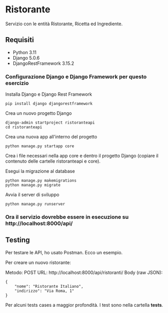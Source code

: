 # Ristorante

Servizio con le entità Ristorante, Ricetta ed Ingrediente.

## Requisiti

* Python 3.11
* Django 5.0.6
* DjangoRestFramework 3.15.2 

### Configurazione Django e Django Framework per questo esercizio

Installa Django e Django Rest Framework

```shell
pip install django djangorestframework
```

Crea un nuovo progetto Django

```shell
django-admin startproject ristoranteapi
cd ristoranteapi
```

Crea una nuova app all'interno del progetto

```shell
python manage.py startapp core
```

Crea i file necessari nella app core e dentro il progetto Django (copiare il contenuto delle cartelle ristoranteapi e core).

Esegui la migrazione al database 

```shell
python manage.py makemigrations
python manage.py migrate
```

Avvia il server di sviluppo
```shell
python manage.py runserver
```

### Ora il servizio dovrebbe essere in esecuzione su http://localhost:8000/api/ 

## Testing 

Per testare le API, ho usato Postman. Ecco un esempio.

Per creare un nuovo ristorante:

Metodo: POST
URL: http://localhost:8000/api/ristoranti/
Body (raw JSON):
```shell
{
    "nome": "Ristorante Italiano",
    "indirizzo": "Via Roma, 1"
}
```

Per alcuni tests cases a maggior profondità. I test sono nella cartella **tests**.
